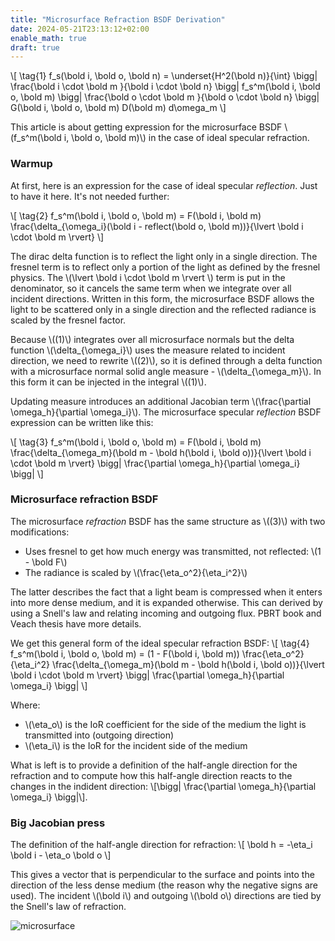 ```yaml
---
title: "Microsurface Refraction BSDF Derivation"
date: 2024-05-21T23:13:12+02:00
enable_math: true
draft: true
---
```


\\[ \tag{1} f_s(\bold i, \bold o, \bold n) = 
   \underset{H^2(\bold n)}{\int} \bigg| \frac{\bold i \cdot \bold m }{\bold i \cdot \bold n} \bigg|
   f_s^m(\bold i, \bold o, \bold m)
   \bigg| \frac{\bold o \cdot \bold m }{\bold o \cdot \bold n} \bigg|
   G(\bold i, \bold o, \bold m) D(\bold m) d\omega_m
\\]

This article is about getting expression for the microsurface BSDF \\(f_s^m(\bold i, \bold o, \bold m)\\) in the case of ideal specular refraction.

### Warmup

At first, here is an expression for the case of ideal specular *reflection*. Just to have it here. It's not needed further:


\\[ \tag{2} f_s^m(\bold i, \bold o, \bold m) =
   F(\bold i, \bold m) \frac{\delta_{\omega_i}(\bold i - reflect(\bold o, \bold m))}{\lvert \bold i \cdot \bold m \rvert}
\\]

The dirac delta function is to reflect the light only in a single direction. The fresnel term is to reflect only a portion of the light as defined by the fresnel physics. The \\(\lvert \bold i \cdot \bold m \rvert \\) term is put in the denominator, so it cancels the same term when we integrate over all incident directions. Written in this form, the microsurface BSDF allows the light to be scattered only in a single direction and the reflected radiance is scaled by the fresnel factor.

Because \\((1)\\) integrates over all microsurface normals but the delta function \\(\delta_{\omega_i}\\) uses the measure related to incident direction, we need to rewrite \\((2)\\), so it is defined through a delta function with a microsurface normal solid angle measure - \\(\delta_{\omega_m}\\). In this form it can be injected in the integral \\((1)\\).

Updating measure introduces an additional Jacobian term \\(\frac{\partial \omega_h}{\partial \omega_i}\\). The microsurface specular *reflection* BSDF expression can be written like this:

\\[ \tag{3} f_s^m(\bold i, \bold o, \bold m) =
   F(\bold i, \bold m) \frac{\delta_{\omega_m}(\bold m - \bold h(\bold i, \bold o))}{\lvert \bold i \cdot \bold m \rvert}
   \bigg| \frac{\partial \omega_h}{\partial \omega_i} \bigg|
\\]

### Microsurface refraction BSDF

The microsurface *refraction* BSDF has the same structure as \\((3)\\) with two modifications:

* Uses fresnel to get how much energy was transmitted, not reflected: \\(1 - \bold F\\)
* The radiance is scaled by \\(\frac{\eta_o^2}{\eta_i^2}\\)

The latter describes the fact that a light beam is compressed when it enters into more dense medium, and it is expanded otherwise. This can derived by using a Snell's law and relating incoming and outgoing flux. PBRT book and Veach thesis have more details.

We get this general form of the ideal specular refraction BSDF:
\\[ \tag{4} f_s^m(\bold i, \bold o, \bold m) =
   (1 - F(\bold i, \bold m))
   \frac{\eta_o^2}{\eta_i^2}
   \frac{\delta_{\omega_m}(\bold m - \bold h(\bold i, \bold o))}{\lvert \bold i \cdot \bold m \rvert}
   \bigg| \frac{\partial \omega_h}{\partial \omega_i} \bigg|
\\]

Where:
* \\(\eta_o\\) is the IoR coefficient for the side of the medium the light is transmitted into (outgoing direction)
* \\(\eta_i\\) is the IoR for the incident side of the medium

What is left is to provide a definition of the half-angle direction for the refraction and to compute how this half-angle direction reacts to the changes in the indident direction:
\\[\bigg| \frac{\partial \omega_h}{\partial \omega_i} \bigg|\\].

### Big Jacobian press

The definition of the half-angle direction for refraction:
\\[ \bold h = -\eta_i \bold i - \eta_o \bold o \\]

This gives a vector that is perpendicular to the surface and points into the direction of the less dense medium (the reason why the negative signs are used). The incident \\(\bold i\\) and outgoing \\(\bold o\\) directions are tied by the Snell's law of refraction.

![microsurface](/microsurface-refraction/refraction-half-direction.png#center)

